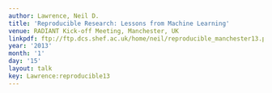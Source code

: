 ```yaml
---
author: Lawrence, Neil D.
title: 'Reproducible Research: Lessons from Machine Learning'
venue: RADIANT Kick-off Meeting, Manchester, UK
linkpdf: ftp://ftp.dcs.shef.ac.uk/home/neil/reproducible_manchester13.pdf
year: '2013'
month: '1'
day: '15'
layout: talk
key: Lawrence:reproducible13
---
```

